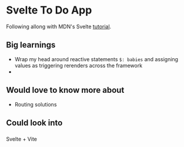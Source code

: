 # Svelte To Do App

Following allong with MDN's Svelte [tutorial](https://developer.mozilla.org/en-US/docs/Learn/Tools_and_testing/Client-side_JavaScript_frameworks/Svelte_getting_started).

## Big learnings

- Wrap my head around reactive statements `$: babies` and assigning values as triggering rerenders across the framework
- 

## Would love to know more about 
- Routing solutions


## Could look into


###
Svelte + Vite
